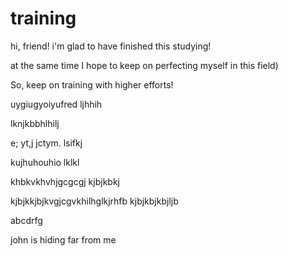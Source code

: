 # training

hi, friend! i'm glad to have finished this studying!

at the same time I hope to keep on perfecting myself in this field)

So, keep on training with higher efforts!

uygiugyoiyufred
ljhhih

lknjkbbhlhilj

e; yt,j jctym. lsifkj

kujhuhouhio
lklkl

khbkvkhvhjgcgcgj
kjbjkbkj


kjbjkkjbjkvgjcgvkhilhglkjrhfb
kjbjkbjkbjljb

abcdrfg  

john is hiding far from me

